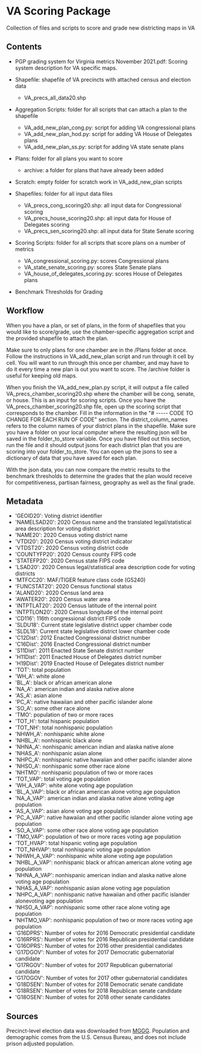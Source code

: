 # VA Scoring Package

Collection of files and scripts to score and grade new districting maps in VA

## Contents
- PGP grading system for Virginia metrics November 2021.pdf: Scoring system description for VA specific maps.

- Shapefile: shapefile of VA precincts with attached census and election data
  - VA_precs_all_data20.shp

- Aggregation Scripts: folder for all scripts that can attach a plan to the shapefile
  - VA_add_new_plan_cong.py: script for adding VA congressional plans
  - VA_add_new_plan_hod.py: script for adding VA House of Delegates plans
  - VA_add_new_plan_ss.py: script for adding VA state senate plans

- Plans: folder for all plans you want to score
  - archive: a folder for plans that have already been added

- Scratch: empty folder for scratch work in VA_add_new_plan scripts

- Shapefiles: folder for all input data files
  - VA_precs_cong_scoring20.shp: all input data for Congressional scoring
  - VA_precs_house_scoring20.shp: all input data for House of Delegates scoring
  - VA_precs_sen_scoring20.shp: all input data for State Senate scoring

- Scoring Scripts: folder for all scripts that score plans on a number of metrics
  - VA_congressional_scoring.py: scores Congressional plans
  - VA_state_senate_scoring.py: scores State Senate plans
  - VA_house_of_delegates_scoring.py: scores House of Delegates plans
- Benchmark Thresholds for Grading


## Workflow

When you have a plan, or set of plans, in the form of shapefiles that you would like to score/grade,
use the chamber-specific aggregation script and the provided shapefile to attach the plan.

Make sure to only plans for one chamber are in the /Plans folder at once.
Follow the instructions in VA_add_new_plan script and run through it cell by cell.
You will want to run through this once per chamber, and may have to do it every
time a new plan is out you want to score. The /archive folder is useful for keeping old maps.

When you finish the VA_add_new_plan.py script, it will output a file called
VA_precs_chamber_scoring20.shp where the chamber will be cong, senate, or house.
This is an input for scoring scripts. Once you have
the VA_precs_chamber_scoring20.shp file, open up the scoring script that corresponds to the chamber.
Fill in the information in the "# ----- CODE TO CHANGE FOR EACH RUN OF CODE" section.
The district_column_names refers to the column names of your district plans in the shapefile.
Make sure you have a folder on your local computer where the resulting json will be saved in the folder_to_store variable.
Once you have filled out this section, run the file and it
should output jsons for each district plan that you are scoring into your
folder_to_store. You can open up the jsons to see a dictionary of data that you have saved for each plan.

With the json data, you can now compare the metric results to the benchmark thresholds to determine the grades
that the plan would receive for competitiveness, partisan fairness, geography as well as the final grade.


## Metadata

- 'GEOID20': Voting district identifier
- 'NAMELSAD20': 2020 Census name and the translated legal/statistical
area description for voting district
- 'NAME20': 2020 Census voting district name
- 'VTDI20': 2020 Census voting district indicator
- 'VTDST20': 2020 Census voting district code
- 'COUNTYFP20': 2020 Census county FIPS code
- 'STATEFP20': 2020 Census state FIPS code
- 'LSAD20': 2020 Census legal/statistical area description code for
voting districts
- 'MTFCC20': MAF/TIGER feature class code (G5240)
- 'FUNCSTAT20': 2020 Census functional status
- 'ALAND20': 2020 Census land area
- 'AWATER20': 2020 Census water area
- 'INTPTLAT20': 2020 Census latitude of the internal point
- 'INTPTLON20': 2020 Census longitude of the internal point
- 'CD116': 116th congressional district FIPS code
- 'SLDU18': Current state legislative district upper chamber code
- 'SLDL18': Current state legislative district lower chamber code
- 'C12Dist': 2012 Enacted Congressional district number
- 'C16Dist': 2016 Enacted Congressional district number
- 'S11Dist': 2011 Enacted State Senate district number
- 'H11Dist': 2011 Enacted House of Delegates district number
- 'H19Dist': 2019 Enacted House of Delegates district number
- 'TOT': total population
- 'WH_A': white alone
- 'BL_A': black or african american alone
- 'NA_A': american indian and alaska native alone
- 'AS_A': asian alone
- 'PC_A': native hawaiian and other pacific islander alone
- 'SO_A': some other race alone
- 'TMO': population of two or more races
- 'TOT_H': total hispanic population
- 'TOT_NH': total nonhispanic population
- 'NHWH_A': nonhispanic white alone
- 'NHBL_A': nonhispanic black alone
- 'NHNA_A': nonhispanic american indian and alaska native alone
- 'NHAS_A': nonhispanic asian alone
- 'NHPC_A': nonhispanic native hawaiian and other pacific islander alone
- 'NHSO_A': nonhispanic some other race alone
- 'NHTMO': nonhispanic population of two or more races
- 'TOT_VAP': total voting age population
- 'WH_A_VAP': white alone voting age population
- 'BL_A_VAP': black or african american alone voting age population
- 'NA_A_VAP': american indian and alaska native alone voting age population
- 'AS_A_VAP': asian alone voting age population
- 'PC_A_VAP': native hawaiian and other pacific islander alone voting age population
- 'SO_A_VAP': some other race alone voting age population
- 'TMO_VAP': population of two or more races voting age population
- 'TOT_HVAP': total hispanic voting age population
- 'TOT_NHVAP': total nonhispanic voting age population
- 'NHWH_A_VAP': nonhispanic white alone voting age population
- 'NHBL_A_VAP': nonhispanic black or african american alone voting age population
- 'NHNA_A_VAP': nonhispanic american indian and alaska native alone voting age population
- 'NHAS_A_VAP': nonhispanic asian alone voting age population
- 'NHPC_A_VAP': nonhispanic native hawaiian and other pacific islander alonevoting age population
- 'NHSO_A_VAP': nonhispanic some other race alone voting age population
- 'NHTMO_VAP': nonhispanic population of two or more races voting age population
- 'G16DPRS': Number of votes for 2016 Democratic presidential candidate
- 'G16RPRS': Number of votes for 2016 Republican presidential candidate
- 'G16OPRS': Number of votes for 2016 other presidential candidates
- 'G17DGOV': Number of votes for 2017 Democratic gubernatorial candidate
- 'G17RGOV': Number of votes for 2017 Republican gubernatorial candidate
- 'G17OGOV': Number of votes for 2017 other gubernatorial candidates
- 'G18DSEN': Number of votes for 2018 Democratic senate candidate
- 'G18RSEN': Number of votes for 2018 Republican senate candidate
- 'G18OSEN': Number of votes for 2018 other senate candidates


## Sources

Precinct-level election data was downloaded from [MGGG](https://github.com/mggg-states/VA-shapefiles).  Population and demographic comes from the U.S. Census Bureau, and does not include prison adjusted population.
